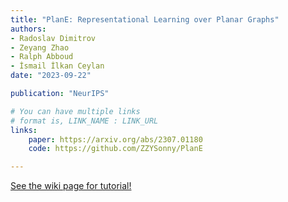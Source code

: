 ```yaml
---
title: "PlanE: Representational Learning over Planar Graphs"
authors:
- Radoslav Dimitrov
- Zeyang Zhao
- Ralph Abboud
- İsmail İlkan Ceylan
date: "2023-09-22"

publication: "NeurIPS"

# You can have multiple links
# format is, LINK_NAME : LINK_URL
links:
    paper: https://arxiv.org/abs/2307.01180
    code: https://github.com/ZZYSonny/PlanE

---
```



[See the wiki page for tutorial!](https://github.com/hadisinaee/avicenna/wiki)
